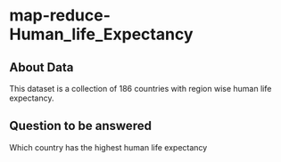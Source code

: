 # map-reduce-Human_life_Expectancy
## About Data
This dataset is a collection of 186 countries with region wise human life expectancy.
## Question to be answered
Which country has the highest human life expectancy

